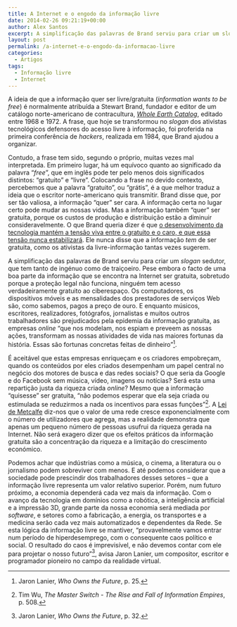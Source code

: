 ```yaml
---
title: A Internet e o engodo da informação livre
date: 2014-02-26 09:21:19+00:00
author: Alex Santos
excerpt: A simplificação das palavras de Brand serviu para criar um slogan sedutor, que tem tanto de ingénuo como de traiçoeiro
layout: post
permalink: /a-internet-e-o-engodo-da-informacao-livre
categories:
  - Artigos
tags:
  - Informação livre
  - Internet
---
```

A ideia de que a informação quer ser livre/gratuita (_information wants to be free_) é normalmente atribuída a Stewart Brand, fundador e editor de um catálogo norte-americano de contracultura, _<a href="http://pt.wikipedia.org/wiki/Whole_Earth_Catalog" target="_blank">Whole Earth Catalog</a>_, editado entre 1968 e 1972. A frase, que hoje se transformou no _slogan_ dos ativistas tecnológicos defensores do acesso livre à informação, foi proferida na primeira conferência de _hackers_, realizada em 1984, que Brand ajudou a organizar.

Contudo, a frase tem sido, segundo o próprio, muitas vezes mal interpretada. Em primeiro lugar, há um equívoco quanto ao significado da palavra “_free_”, que em inglês pode ter pelo menos dois significados distintos: “gratuito” e “livre”. Colocando a frase no devido contexto, percebemos que a palavra “gratuito”, ou “grátis”, é a que melhor traduz a ideia que o escritor norte-americano quis transmitir. Brand disse que, por ser tão valiosa, a informação &#8220;quer&#8221; ser cara. A informação certa no lugar certo pode mudar as nossas vidas. Mas a informação também &#8220;quer&#8221; ser gratuita, porque os custos de produção e distribuição estão a diminuir consideravelmente. O que Brand queria dizer é que <a href="http://tech.fortune.cnn.com/2009/07/20/information-wants-to-be-free-and-expensive/" target="_blank">o desenvolvimento da tecnologia mantém a tensão viva entre o gratuito e o caro, e que essa tensão nunca estabilizará</a>. Ele nunca disse que a informação _tem_ de ser gratuita, como os ativistas da livre-informação tantas vezes sugerem.

A simplificação das palavras de Brand serviu para criar um <i>slogan</i> sedutor, que tem tanto de ingénuo como de traiçoeiro. Pese embora o facto de uma boa parte da informação que se encontra na Internet ser gratuita, sobretudo porque a proteção legal não funciona, ninguém tem acesso verdadeiramente gratuito ao ciberespaço. Os computadores, os dispositivos móveis e as mensalidades dos prestadores de serviços Web são, como sabemos, pagos a preço de ouro. E enquanto músicos, escritores, realizadores, fotógrafos, jornalistas e muitos outros trabalhadores são prejudicados pela epidemia da informação gratuita, as empresas <i>online</i> “que nos modelam, nos espiam e preveem as nossas ações, transformam as nossas atividades de vida nas maiores fortunas da história. Essas são fortunas concretas feitas de dinheiro”[^1].

É aceitável que estas empresas enriqueçam e os criadores empobreçam, quando os conteúdos por eles criados desempenham um papel central no negócio dos motores de busca e das redes sociais? O que seria da Google e do Facebook sem música, vídeo, imagens ou notícias? Será esta uma repartição justa da riqueza criada _online_? Mesmo que a informação “quisesse” ser gratuita, “não podemos esperar que ela seja criada ou estimulada se reduzirmos a nada os incentivos para essas funções”[^2]. A <a href="http://pt.wikipedia.org/wiki/Lei_de_Metcalfe" target="_blank">Lei de Metcalfe</a> diz-nos que o valor de uma rede cresce exponencialmente com o número de utilizadores que agrega, mas a realidade demonstra que apenas um pequeno número de pessoas usufrui da riqueza gerada na Internet. Não será exagero dizer que os efeitos práticos da informação gratuita são a concentração da riqueza e a limitação do crescimento económico.

Podemos achar que indústrias como a música, o cinema, a literatura ou o jornalismo podem sobreviver com menos. E até podemos considerar que a sociedade pode prescindir dos trabalhadores desses setores – que a informação livre representa um valor relativo superior. Porém, num futuro próximo, a economia dependerá cada vez mais da informação. Com o avanço da tecnologia em domínios como a robótica, a inteligência artificial e a impressão 3D, grande parte da nossa economia será mediada por _software_, e setores como a fabricação, a energia, os transportes e a medicina serão cada vez mais automatizados e dependentes da Rede. Se esta lógica da informação livre se mantiver, “provavelmente vamos entrar num período de hiperdesemprego, com o consequente caos político e social. O resultado do caos é imprevisível, e não devemos contar com ele para projetar o nosso futuro”[^3], avisa Jaron Lanier, um compositor, escritor e programador pioneiro no campo da realidade virtual.

[^1]: Jaron Lanier, <i>Who Owns the Future</i>, p. 25.
[^2]: Tim Wu, <i>The Master Switch - The Rise and Fall of Information Empires</i>, p. 508.
[^3]: Jaron Lanier, <i>Who Owns the Future</i>, p. 32.